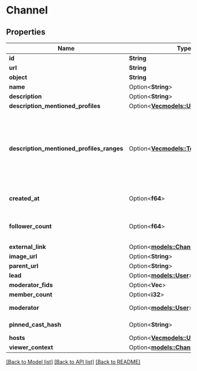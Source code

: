 # Channel

## Properties

Name | Type | Description | Notes
------------ | ------------- | ------------- | -------------
**id** | **String** |  | 
**url** | **String** |  | 
**object** | **String** |  | 
**name** | Option<**String**> |  | [optional]
**description** | Option<**String**> |  | [optional]
**description_mentioned_profiles** | Option<[**Vec<models::UserDehydrated>**](UserDehydrated.md)> |  | [optional]
**description_mentioned_profiles_ranges** | Option<[**Vec<models::TextRange>**](TextRange.md)> | Positions within the text (inclusive start, exclusive end) where each mention occurs. | [optional]
**created_at** | Option<**f64**> | Epoch timestamp in seconds. | [optional]
**follower_count** | Option<**f64**> | Number of followers the channel has. | [optional]
**external_link** | Option<[**models::ChannelExternalLink**](Channel_external_link.md)> |  | [optional]
**image_url** | Option<**String**> |  | [optional]
**parent_url** | Option<**String**> |  | [optional]
**lead** | Option<[**models::User**](User.md)> |  | [optional]
**moderator_fids** | Option<**Vec<i32>**> |  | [optional]
**member_count** | Option<**i32**> |  | [optional]
**moderator** | Option<[**models::User**](User.md)> | Use `lead` instead. | [optional]
**pinned_cast_hash** | Option<**String**> | Cast Hash | [optional][default to 0xfe90f9de682273e05b201629ad2338bdcd89b6be]
**hosts** | Option<[**Vec<models::User>**](User.md)> |  | [optional]
**viewer_context** | Option<[**models::ChannelUserContext**](ChannelUserContext.md)> |  | [optional]

[[Back to Model list]](../README.md#documentation-for-models) [[Back to API list]](../README.md#documentation-for-api-endpoints) [[Back to README]](../README.md)


